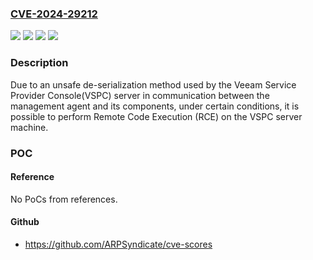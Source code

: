### [CVE-2024-29212](https://cve.mitre.org/cgi-bin/cvename.cgi?name=CVE-2024-29212)
![](https://img.shields.io/static/v1?label=Product&message=Service%20Provider%20Console&color=blue)
![](https://img.shields.io/static/v1?label=Version&message=7%20&color=brightgreen)
![](https://img.shields.io/static/v1?label=Version&message=8%20&color=brightgreen)
![](https://img.shields.io/static/v1?label=Vulnerability&message=n%2Fa&color=blue)

### Description

Due to an  unsafe de-serialization method used by the Veeam Service Provider Console(VSPC) server in communication between the management agent and its components, under certain conditions, it is possible to perform Remote Code Execution (RCE) on the VSPC server machine.

### POC

#### Reference
No PoCs from references.

#### Github
- https://github.com/ARPSyndicate/cve-scores


